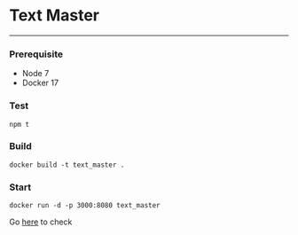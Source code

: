 # Text Master
---
### Prerequisite
- Node 7
- Docker 17

### Test
```
npm t
```

### Build

```
docker build -t text_master .
```

### Start

```
docker run -d -p 3000:8080 text_master
```

Go [here](https://localhost:8080/) to check
